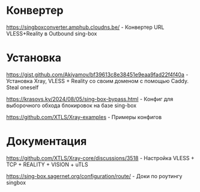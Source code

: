 ﻿
# Конвертер

https://singboxconverter.amphub.cloudns.be/ - Конвертер URL VLESS+Reality в Outbound sing-box





# Установка

https://gist.github.com/Akiyamov/bf39613c8e38451e9eaa9fad22f4f40a - Установка Xray, VLESS + Reality со своим доменом с помощью Caddy. Steal oneself


https://krasovs.ky/2024/08/05/sing-box-bypass.html - Конфиг для выборочного обхода блокировок на базе sing-box





https://github.com/XTLS/Xray-examples - Примеры конфигов

# Документация

https://github.com/XTLS/Xray-core/discussions/3518 - Настройка VLESS + TCP + REALITY + VISION + uTLS

https://sing-box.sagernet.org/configuration/route/ - Доки по роутингу singbox

